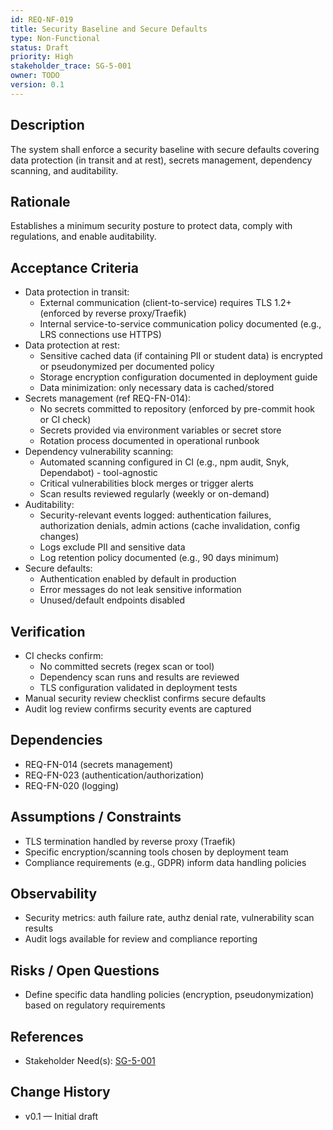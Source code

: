 ```yaml
---
id: REQ-NF-019
title: Security Baseline and Secure Defaults
type: Non-Functional
status: Draft
priority: High
stakeholder_trace: SG-5-001
owner: TODO
version: 0.1
---
```


## Description
The system shall enforce a security baseline with secure defaults covering data protection (in transit and at rest), secrets management, dependency scanning, and auditability.

## Rationale
Establishes a minimum security posture to protect data, comply with regulations, and enable auditability.

## Acceptance Criteria
- Data protection in transit:
  - External communication (client-to-service) requires TLS 1.2+ (enforced by reverse proxy/Traefik)
  - Internal service-to-service communication policy documented (e.g., LRS connections use HTTPS)
- Data protection at rest:
  - Sensitive cached data (if containing PII or student data) is encrypted or pseudonymized per documented policy
  - Storage encryption configuration documented in deployment guide
  - Data minimization: only necessary data is cached/stored
- Secrets management (ref REQ-FN-014):
  - No secrets committed to repository (enforced by pre-commit hook or CI check)
  - Secrets provided via environment variables or secret store
  - Rotation process documented in operational runbook
- Dependency vulnerability scanning:
  - Automated scanning configured in CI (e.g., npm audit, Snyk, Dependabot) - tool-agnostic
  - Critical vulnerabilities block merges or trigger alerts
  - Scan results reviewed regularly (weekly or on-demand)
- Auditability:
  - Security-relevant events logged: authentication failures, authorization denials, admin actions (cache invalidation, config changes)
  - Logs exclude PII and sensitive data
  - Log retention policy documented (e.g., 90 days minimum)
- Secure defaults:
  - Authentication enabled by default in production
  - Error messages do not leak sensitive information
  - Unused/default endpoints disabled

## Verification
- CI checks confirm:
  - No committed secrets (regex scan or tool)
  - Dependency scan runs and results are reviewed
  - TLS configuration validated in deployment tests
- Manual security review checklist confirms secure defaults
- Audit log review confirms security events are captured

## Dependencies
- REQ-FN-014 (secrets management)
- REQ-FN-023 (authentication/authorization)
- REQ-FN-020 (logging)

## Assumptions / Constraints
- TLS termination handled by reverse proxy (Traefik)
- Specific encryption/scanning tools chosen by deployment team
- Compliance requirements (e.g., GDPR) inform data handling policies

## Observability
- Security metrics: auth failure rate, authz denial rate, vulnerability scan results
- Audit logs available for review and compliance reporting

## Risks / Open Questions
- Define specific data handling policies (encryption, pseudonymization) based on regulatory requirements

## References
- Stakeholder Need(s): [SG-5-001](../strs-needs/SG-5-001.md)

## Change History
- v0.1 — Initial draft

